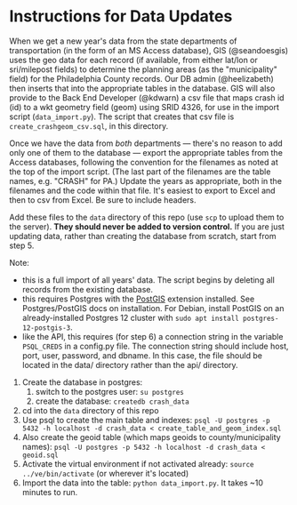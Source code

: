 # Instructions for Data Updates

When we get a new year's data from the state departments of transportation (in the form of an MS Access database), GIS (@seandoesgis) uses the geo data for each record (if available, from either lat/lon or sri/milepost fields) to determine the planning areas (as the "municipality" field) for the Philadelphia County records. Our DB admin (@heelizabeth) then inserts that into the appropriate tables in the database. GIS will also provide to the Back End Developer (@kdwarn) a csv file that maps crash id (id) to a wkt geometry field (geom) using SRID 4326, for use in the import script (`data_import.py`). The script that creates that csv file is `create_crashgeom_csv.sql`, in this directory.

Once we have the data from *both* departments — there's no reason to add only one of them to the database — export the appropriate tables from the Access databases, following the convention for the filenames as noted at the top of the import script. (The last part of the filenames are the table names, e.g. "CRASH" for PA.) Update the years as appropriate, both in the filenames and the code within that file. It's easiest to export to Excel and then to csv from Excel. Be sure to include headers.

Add these files to the `data` directory of this repo (use `scp` to upload them to the server). **They should never be added to version control.** If you are just updating data, rather than creating the database from scratch, start from step 5.

Note:
  * this is a full import of all years' data. The script begins by deleting all records from the existing database.
  * this requires Postgres with the [PostGIS](https://postgis.net/) extension installed. See Postgres/PostGIS docs on installation. For Debian, install PostGIS on an already-installed Postgres 12 cluster with `sudo apt install postgres-12-postgis-3`.
  * like the API, this requires (for step 6) a connection string in the variable `PSQL_CREDS` in a config.py file. The connection string should include host, port, user, password, and dbname. In this case, the file should be located in the data/ directory rather than the api/ directory.

1. Create the database in postgres:
    1. switch to the postgres user: `su postgres`
    2. create the database: `createdb crash_data`
2. cd into the `data` directory of this repo
3. Use psql to create the main table and indexes: `psql -U postgres -p 5432 -h localhost -d crash_data < create_table_and_geom_index.sql`
4. Also create the geoid table (which maps geoids to county/municipality names): `psql -U postgres -p 5432 -h localhost -d crash_data < geoid.sql`
5. Activate the virtual environment if not activated already: `source ../ve/bin/activate` (or wherever it's located)
6. Import the data into the table: `python data_import.py`. It takes ~10 minutes to run.
